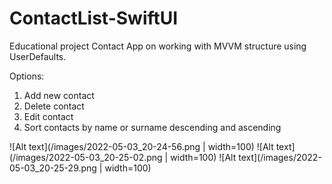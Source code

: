 # ContactList-SwiftUI
Educational project Contact App on working with MVVM structure using UserDefaults.

Options:
1. Add new contact
2. Delete contact
3. Edit contact
4. Sort contacts by name or surname descending and ascending

![Alt text](/images/2022-05-03_20-24-56.png | width=100)
![Alt text](/images/2022-05-03_20-25-02.png | width=100)
![Alt text](/images/2022-05-03_20-25-29.png | width=100)
